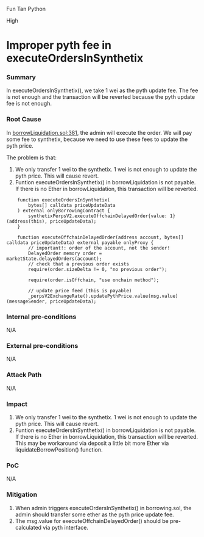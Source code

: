 Fun Tan Python

High

# Improper pyth fee in executeOrdersInSynthetix

### Summary

In executeOrdersInSynthetix(), we take 1 wei as the pyth update fee. The fee is not enough and the transaction will be reverted because the pyth update fee is not enough.

### Root Cause

In [borrowLiquidation.sol:381](https://github.com/sherlock-audit/2024-11-autonomint/blob/main/Blockchain/Blockchian/contracts/Core_logic/borrowLiquidation.sol#L381-L386), the admin will execute the order. We will pay some fee to synthetix, because we need to use these fees to update the pyth price.

The problem is that:
1. We only transfer 1 wei to the synthetix. 1 wei is not enough to update the pyth price. This will cause revert.
2. Funtion executeOrdersInSynthetix() in borrowLiquidation is not payable. If there is no Ether in borrowLiquidation, this transaction will be reverted.

```solidity
    function executeOrdersInSynthetix(
        bytes[] calldata priceUpdateData
    ) external onlyBorrowingContract {
        synthetixPerpsV2.executeOffchainDelayedOrder{value: 1}(address(this), priceUpdateData);
    }
```
```solidity
    function executeOffchainDelayedOrder(address account, bytes[] calldata priceUpdateData) external payable onlyProxy {
        // important!: order of the account, not the sender!
        DelayedOrder memory order = marketState.delayedOrders(account);
        // check that a previous order exists
        require(order.sizeDelta != 0, "no previous order");

        require(order.isOffchain, "use onchain method");

        // update price feed (this is payable)
        _perpsV2ExchangeRate().updatePythPrice.value(msg.value)(messageSender, priceUpdateData);

```

### Internal pre-conditions

N/A

### External pre-conditions

N/A

### Attack Path

N/A

### Impact

1. We only transfer 1 wei to the synthetix. 1 wei is not enough to update the pyth price. This will cause revert.
2. Funtion executeOrdersInSynthetix() in borrowLiquidation is not payable. If there is no Ether in borrowLiquidation, this transaction will be reverted. This may be workaround via deposit a little bit more Ether via liquidateBorrowPosition() function.

### PoC

N/A

### Mitigation

1. When admin triggers executeOrdersInSynthetix() in borrowing.sol, the admin should transfer some ether as the pyth price update fee.
2. The msg.value for executeOffchainDelayedOrder() should be pre-calculated via pyth interface.